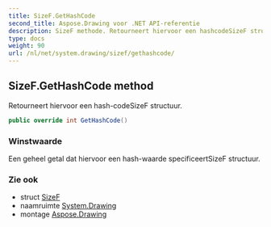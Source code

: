 ```yaml
---
title: SizeF.GetHashCode
second_title: Aspose.Drawing voor .NET API-referentie
description: SizeF methode. Retourneert hiervoor een hashcodeSizeF structuur.
type: docs
weight: 90
url: /nl/net/system.drawing/sizef/gethashcode/
---
```

## SizeF.GetHashCode method

Retourneert hiervoor een hash-codeSizeF structuur.

```csharp
public override int GetHashCode()
```

### Winstwaarde

Een geheel getal dat hiervoor een hash-waarde specificeertSizeF structuur.

### Zie ook

* struct [SizeF](../)
* naamruimte [System.Drawing](../../sizef/)
* montage [Aspose.Drawing](../../../)


